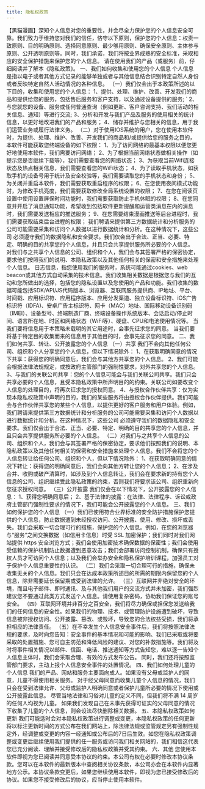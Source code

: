 ```yaml
---
title: 隐私权政策
---
```



【黑猫漫画】深知个人信息对您的重要性，并会尽全力保护您的个人信息安全可靠。我们致力于维持您对我们的信任，恪守以下原则，保护您的个人信息：权责一致原则、目的明确原则、选择同意原则、最少够用原则、确保安全原则、主体参与原则、公开透明原则等。同时，我们承诺，我们将按业界成熟的安全标准，采取相应的安全保护措施来保护您的个人信息。
请在使用我们的产品（或服务）前，仔细阅读并了解本《隐私政策》。
一、我们如何收集和使用您的个人信息
个人信息是指以电子或者其他方式记录的能够单独或者与其他信息结合识别特定自然人身份或者反映特定自然人活动情况的各种信息。
（一）我们仅会出于本政策所述的以下目的，收集和使用您的个人信息：
1、提供、处理、维护、改善、开发我们的商品和提供给您的服务，包括售后服务和客户支持，以及通过设备提供的服务;
` 2、与您就您的设备、服务或任何普通查询（例如更新、客户咨询支持、我们活动的相关信息、通知）等进行交流;
3、分析和开发与我们产品及服务的使用相关的统计信息，以更好地改进我们的产品和服务；
4、储存并维护与您相关的信息，用于我们运营业务或履行法律义务。
（二）对于使用IOS系统的用户，您在使用本软件时，为提供、处理、维护、改善、开发我们的商品和/或提供给您的服务之目的，本软件可能获取您终端设备的如下权限：
1、为了访问网络的最基本权限以便您更好地使用本软件，我们需要访问网络；
2、为了根据当前网络状态做相关操作（如提示您是否继续下载等），我们需要查看您的网络状态；
3、为获取当前Wifi连接状态及热点相关信息，我们需要查看您的WiFi状态；
4、为了读取手机状态，如获取手机的设备号用于统计及安全校验等，我们需要读取您的手机状态和身份；
5、为关闭并重启本软件，我们需要获取重启程序的权限；
6、在您使用夜间模式功能时，为修改手机亮度，我们需要获取修改全局系统设置的权限；
7、在您在阅读页设置中使用设置屏保时间功能时，我们需要获取防止手机休眠的权限；
8、在您同意并开启了消息通知功能，希望收到包括软件更新提醒和运营类消息在内的消息时，我们需要发送相应的推送服务；
9、在您需要结束漫画推送等后台进程时，我们需要获取结束后台进程的权限；
我们聘请来提供第三方数据统计和分析服务的公司可能需要采集和访问个人数据以进行数据统计和分析。在这种情况下，这些公司 必须遵守我们的数据隐私和安全要求。我们仅会出于合法、正当、必要、特定、明确的目的共享您的个人信息，并且只会共享提供服务所必要的个人信息。
对我们与之共享个人信息的公司、组织和个人，我们会与其签署严格的保密协定，要求他们按照我们的说明、本隐私政策以及其他任何相关的保密和安全措施来处理个人信息。
日志信息，指您使用我们的服务时，系统可能通过cookies、web beacon或其他方式自动采集的技术信息。我们收集相关数据是根据您与我们的互动和您所做出的选择，包括您的隐私设置以及您使用的产品和功能。我们收集的数据可能包括SDK/API/JS代码版本、浏览器、互联网服务提供商、IP地址、平台、时间戳、应用标识符、应用程序版本、应用分发渠道、独立设备标识符、iOS广告标识符（IDFA)、安卓广告主标识符、网卡（MAC）地址、国际移动设备识别码（IMEI）、设备型号、终端制造厂商、终端设备操作系统版本、会话启动/停止时间、语言所在地、时区和网络状态（WiFi等）、硬盘、CPU和电池使用情况等。
当我们要将信息用于本策略未载明的其它用途时，会事先征求您的同意。
当我们要将基于特定目的收集而来的信息用于其他目的时，会事先征求您的同意。
二、我们如何共享、转让、公开披露您的个人信息
（一）共享
我们不会向其他任何公司、组织和个人分享您的个人信息，但以下情况除外：
1、在获取明确同意的情况下共享：获得您的明确同意后，我们会与其他方共享您的个人信息。
2、我们可能会根据法律法规规定，或按政府主管部门的强制性要求，对外共享您的个人信息。
3、与我们的关联公司共享：您的个人信息可能会与我们关联公司共享。我们只会共享必要的个人信息，且受本隐私政策中所声明目的的约束。关联公司如要改变个人信息的处理目的，将再次征求您的授权同意。
4、与授权合作伙伴共享：仅为实现本隐私权政策中声明的目的，我们的某些服务将由授权合作伙伴提供。我们可能会与合作伙伴共享您的某些个人信息，以提供更好的客户服务和用户体验。例如，我们聘请来提供第三方数据统计和分析服务的公司可能需要采集和访问个人数据以进行数据统计和分析。在这种情况下，这些公司 必须遵守我们的数据隐私和安全要求。我们仅会出于合法、正当、必要、特定、明确的目的共享您的个人信息，并且只会共享提供服务所必要的个人信息。
（二）对我们与之共享个人信息的公司、组织和个人，我们会与其签署严格的保密协定，要求他们按照我们的说明、本隐私政策以及其他任何相关的保密和安全措施来处理个人信息。我们不会将您的个人信息转让给任何公司、组织和个人，但以下情况除外：
1、在获取明确同意的情况下转让：获得您的明确同意后，我们会向其他方转让您的个人信息；
2、在涉及合并、收购或破产清算时，如涉及到个人信息转让，我们会在要求新的持有您个人信息的公司、组织继续受此隐私政策的约束，否则我们将要求该公司、组织重新向您征求授权同意。
（三）公开披露
我们仅会在以下情况下，公开披露您的个人信息：
1、获得您明确同意后；
2、基于法律的披露：在法律、法律程序、诉讼或政府主管部门强制性要求的情况下，我们可能会公开披露您的个人信息。
三、我们如何保护您的个人信息
（一）我们已使用符合业界标准的安全防护措施保护您提供的个人信息，防止数据遭到未经授权访问、公开披露、使用、修改、损坏或丢失。我们会采取一切合理可行的措施，保护您的个人信息。例如，在您的浏览器与“服务”之间交换数据（如信用卡信息）时受 SSL 加密保护；我们同时对我们网站提供 https 安全浏览方式；我们会使用加密技术确保数据的保密性；我们会使用受信赖的保护机制防止数据遭到恶意攻击；我们会部署访问控制机制，确保只有授权人员才可访问个人信息；以及我们会举办安全和隐私保护培训课程，加强员工对于保护个人信息重要性的认识。
（二）我们会采取一切合理可行的措施，确保未收集无关的个人信息。我们只会在达成本政策所述目的所需的期限内保留您的个人信息，除非需要延长保留期或受到法律的允许。
（三）互联网并非绝对安全的环境，而且电子邮件、即时通讯、及与其他我们用户的交流方式并未加密，我们强烈建议您不要通过此类方式发送个人信息。请使用复杂密码，协助我们保证您的账号安全。
（四）互联网环境并非百分之百安全，我们将尽力确保或担保您发送给我们的任何信息的安全性。如果我们的物理、技术、或管理防护设施遭到破坏，导致信息被非授权访问、公开披露、篡改、或毁坏，导致您的合法权益受损，我们将承担相应的法律责任。
（五）在不幸发生个人信息安全事件后，我们将按照法律法规的要求，及时向您告知：安全事件的基本情况和可能的影响、我们已采取或将要采取的处置措施、您可自主防范和降低风险的建议、对您的补救措施等。我们将及时将事件相关情况以邮件、信函、电话、推送通知等方式告知您，难以逐一告知个人信息主体时，我们会采取合理、有效的方式发布公告。
同时，我们还将按照监管部门要求，主动上报个人信息安全事件的处置情况。
四、我们如何处理儿童的个人信息
我们的产品、网站和服务主要面向成人。如果没有父母或监护人的同意，儿童不得使用相关服务。
对于经父母同意而收集儿童个人信息的情况，我们只会在受到法律允许、父母或监护人明确同意或者保护儿童所必要的情况下使用或公开披露此信息。
尽管当地法律和习俗对儿童的定义不同，但我们将不满 14 周岁的任何人均视为儿童。
如果我们发现自己在未事先获得可证实的父母同意的情况下收集了儿童的个人信息，则会设法尽快删除相关数据。
五、本隐私权政策如何更新
我们可能适时会对本隐私权政策进行调整或变更，本隐私权政策的任何更新将以标注更新时间的方式公布在我们网站上，除法律法规或监管规定另有强制性规定外，经调整或变更的内容一经通知或公布后的7日后生效。如您在隐私权政策调整或变更后继续使用我们提供的任一服务或访问我们相关网站的，我们相信这代表您已充分阅读、理解并接受修改后的隐私权政策并受其约束。
六、其他
您使用本软件即视为您已阅读并同意受本协议的约束。本公司有权在必要时修改本协议条款。您可以在本软件的最新版本中查阅相关协议条款，本公司亦会在本软件内显著地方公示。本协议条款变更后，如果您继续使用本软件，即视为您已接受修改后的协议。如果您不接受修改后的协议，应当停止使用本软件。
